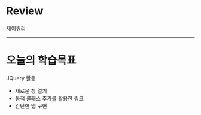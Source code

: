 # Review
제이쿼리

-----------------------------------------------------------------------------------------------

# 오늘의 학습목표
JQuery 활용
- 새로운 창 열기
- 동적 클래스 추가를 활용한 링크
- 간단한 탭 구현
